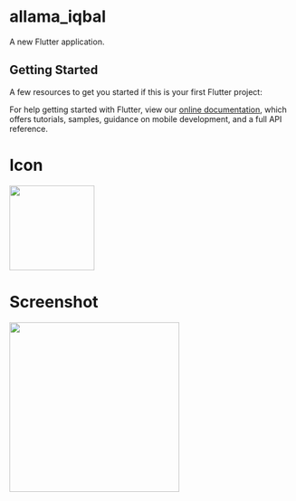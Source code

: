 # allama_iqbal

A new Flutter application.

## Getting Started

A few resources to get you started if this is your first Flutter project:

For help getting started with Flutter, view our
[online documentation](https://flutter.dev/docs), which offers tutorials,
samples, guidance on mobile development, and a full API reference.

# Icon

<img src="https://user-images.githubusercontent.com/73339220/97869158-c4aa5680-1d32-11eb-974f-1bf4de8f7624.png" width=150 />

# Screenshot

<img src="https://user-images.githubusercontent.com/73339220/97869388-38e4fa00-1d33-11eb-87a7-efcd0b9858c9.jpg" width=300 />
